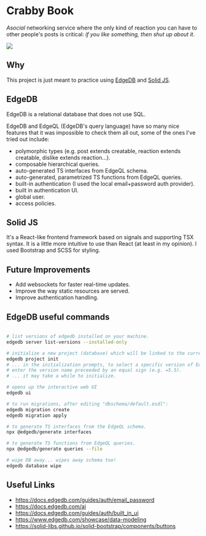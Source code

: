 # Crabby Book

_Asocial_ networking service where the only kind of reaction you can have to other people's posts is critical: _if you like something, then shut up about it_.

<img src="src/frontend/images/favicon.ico" />

## Why

This project is just meant to practice using [EdgeDB](https://www.edgedb.com/) and [Solid JS](https://www.solidjs.com/).

## EdgeDB

EdgeDB is a relational database that does not use SQL.

EdgeDB and EdgeQL (EdgeDB's query language) have so many nice features that it was impossible to check them all out, some of the ones I've tried out include:

- polymorphic types (e.g. post extends creatable, reaction extends creatable, dislike extends reaction...).
- composable hierarchical queries.
- auto-generated TS interfaces from EdgeQL schema.
- auto-generated, parametrized TS functions from EdgeQL queries.
- built-in authentication (I used the local email+password auth provider).
- built in authentication UI.
- global user.
- access policies.

## Solid JS

It's a React-like frontend framework based on signals and supporting TSX syntax. It is a little more intuitive to use than React (at least in my opinion). I used Bootstrap and SCSS for styling.

## Future Improvements

- Add websockets for faster real-time updates.
- Improve the way static resources are served.
- Improve authentication handling.

## EdgeDB useful commands

```sh

# list versions of edgedb installed on your machine.
edgedb server list-versions --installed-only

# initialize a new project (database) which will be linked to the current folder name.
edgedb project init
# ... in the initialization prompts, to select a specific version of EdgeDB (e.g. version 5.5)
# enter the version name preceeded by an equal sign (e.g. =5.5).
# ... it may take a while to initialize.

# opens up the interactive web UI
edgedb ui

# to run migrations, after editing "dbschema/default.esdl":
edgedb migration create
edgedb migration apply

# to generate TS interfaces from the EdgeQL schema.
npx @edgedb/generate interfaces

# to generate TS functions from EdgeQL queries.
npx @edgedb/generate queries --file

# wipe DB away... wipes away schema too!
edgedb database wipe 

```

## Useful Links

- https://docs.edgedb.com/guides/auth/email_password
- https://docs.edgedb.com/ai
- https://docs.edgedb.com/guides/auth/built_in_ui
- https://www.edgedb.com/showcase/data-modeling
- https://solid-libs.github.io/solid-bootstrap/components/buttons

